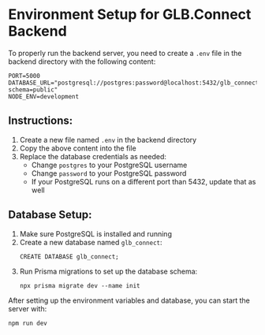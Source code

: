 # Environment Setup for GLB.Connect Backend

To properly run the backend server, you need to create a `.env` file in the backend directory with the following content:

```
PORT=5000
DATABASE_URL="postgresql://postgres:password@localhost:5432/glb_connect?schema=public"
NODE_ENV=development
```

## Instructions:

1. Create a new file named `.env` in the backend directory
2. Copy the above content into the file
3. Replace the database credentials as needed:
   - Change `postgres` to your PostgreSQL username
   - Change `password` to your PostgreSQL password
   - If your PostgreSQL runs on a different port than 5432, update that as well

## Database Setup:

1. Make sure PostgreSQL is installed and running
2. Create a new database named `glb_connect`:
   ```
   CREATE DATABASE glb_connect;
   ```
3. Run Prisma migrations to set up the database schema:
   ```
   npx prisma migrate dev --name init
   ```

After setting up the environment variables and database, you can start the server with:
```
npm run dev
``` 